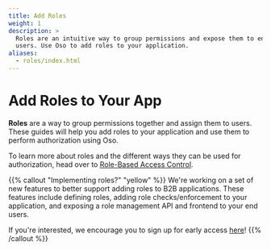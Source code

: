 ```yaml
---
title: Add Roles
weight: 1
description: >
  Roles are an intuitive way to group permissions and expose them to end
  users. Use Oso to add roles to your application.
aliases:
  - roles/index.html
---
```


# Add Roles to Your App

<!-- TODO: Review me  -->

**Roles** are a way to group permissions together and assign them to users.
These guides will help you add roles to your application and use them to perform authorization using Oso.

To learn more about roles and the different ways they can be used for authorization, head over to [Role-Based Access
Control](learn/roles).

{{% callout "Implementing roles?" "yellow" %}}
We're working on a set of new features to better support adding roles to B2B applications.
These features include defining roles, adding role checks/enforcement to your application, and exposing a
role management API and frontend to your end users.

If you're interested, we encourage you to sign up for early access [here](https://osohq.typeform.com/to/w8xgMHbw)!
{{% /callout %}}

<!-- A well-designed role system has roles that map to an intuitive concept of what
a user should be able to do in the application. -->

<!-- -- Insert image along this lines of
[this](https://slides.com/samscott/access-python#/13/0/0) --  -->

<!-- For example, as the "Owner" of a document in Google Drive, I can invite someone
as a "Viewer", "Commenter", or "Editor". As a user of the application, it is
clear from each of these names what I can expect to be able to do. There are
still some cases that might not be obvious (can viewers invite others to
view?), but for the primary use cases the roles correspond cleanly to
permissions. -->

<!-- A small number of roles goes a long way: I can also assign a user to a role for
an entire folder. Now they will _inherit_ this role for all files and
subfolders. -->

<!-- Keep reading to learn more about roles or head over to [Role-Based Access
Control](learn/roles) to learn about how roles work in Oso and about RBAC
design patterns. -->
